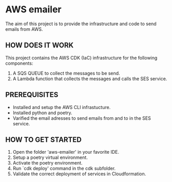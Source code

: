 # AWS emailer

The aim of this project is to provide the infrastructure and code to send emails from AWS. 

## HOW DOES IT WORK

This project contains the AWS CDK (IaC) infrastructure for the following components:

1. A SQS QUEUE to collect the messages to be send.
2. A Lambda function that collects the messages and calls the SES service. 

## PREREQUISITES

- Installed and setup the AWS CLI infrastucture.
- Installed python and poetry.
- Varified the email adresses to send emails from and to in the SES service.

## HOW TO GET STARTED

1. Open the folder 'aws-emailer' in your favorite IDE.
2. Setup a poetry virtual environment. 
3. Activate the poetry environment.
4. Run `cdk deploy' command in the cdk subfolder.
5. Validate the correct deployment of services in Cloudformation.
